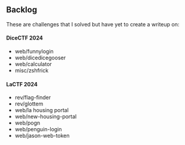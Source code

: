 ## Backlog
These are challenges that I solved but have yet to create a writeup on:  

#### DiceCTF 2024
- web/funnylogin
- web/dicedicegooser
- web/calculator
- misc/zshfrick

#### LaCTF 2024
- rev/flag-finder
- rev/glottem
- web/la housing portal
- web/new-housing-portal
- web/pogn
- web/penguin-login
- web/jason-web-token

